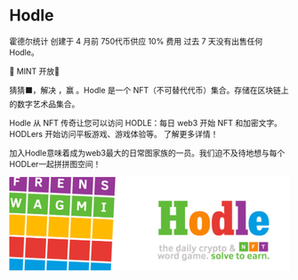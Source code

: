 # Hodle

霍德尔统计
创建于 4 月前
750代币供应
10% 费用
过去 7 天没有出售任何 Hodle。

🚦 MINT 开放🚦

猜猜⬛️，解决  ，赢  。Hodle 是一个 NFT（不可替代代币）集合。存储在区块链上的数字艺术品集合。

Hodle 从 NFT 传奇让您可以访问 HODLE：每日 web3 开始 NFT 和加密文字。HODLers 开始访问平板游戏、游戏体验等。 了解更多详情！

加入Hodle意味着成为web3最大的日常图家族的一员。我们迫不及待地想与每个HODLer一起拼拼图空间！

![NFT](unnamed.png)

